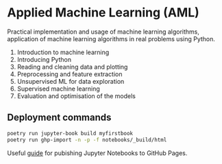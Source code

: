 # Applied Machine Learning (AML)

Practical implementation and usage of machine learning algorithms, application of machine learning algorithms in real problems using Python.

<ol>
<li>Introduction to machine learning</li>
<li>Introducing Python</li>
  <li>  Reading and cleaning data and plotting</li>
<li>Preprocessing and feature extraction</li>
  <li>  Unsupervised ML for data exploration</li>
  <li>Supervised machine learning</li>
<li>Evaluation and optimisation of the models</li>
</ol>

## Deployment commands
```bash
poetry run jupyter-book build myfirstbook
poetry run ghp-import -n -p -f notebooks/_build/html
```

Useful [guide](https://medium.com/@dr.junghoonson/simplest-way-to-publish-your-jupyter-notebooks-on-the-open-web-using-jupyter-book-and-github-pages-eea144031d6f) for pubishing Jupyter Notebooks to GitHub Pages.

